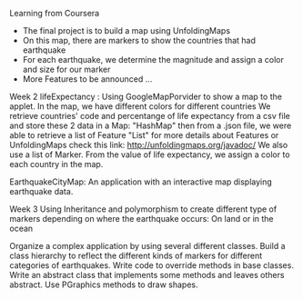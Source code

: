 Learning from Coursera
- The final project is to build a map using UnfoldingMaps
- On this map, there are markers to show the countries that had earthquake
- For each earthquake, we determine the magnitude and assign a color and size for our marker
- More Features to be announced ...

Week 2
lifeExpectancy : 
Using GoogleMapPorvider to  show a map to the applet. In the map, we have different colors for different countries
We retrieve countries' code and percentange of life expectancy from a csv file and store these 2 data in a Map: "HashMap"
then from a .json file, we were able to retrieve a list of Feature "List<Feature>" for more details about Features or UnfoldingMaps check this link: http://unfoldingmaps.org/javadoc/
We also use a list of Marker. From the value of life expectancy, we assign a color to each country in the map.

EarthquakeCityMap:
An application with an interactive map displaying earthquake data.


Week 3
Using Inheritance and polymorphism to create different type of markers depending on where the earthquake occurs: On land or in the ocean

Organize a complex application by using several different classes.
Build a class hierarchy to reflect the different kinds of markers for different categories of earthquakes.
Write code to override methods in base classes.
Write an abstract class that implements some methods and leaves others abstract.
Use PGraphics methods to draw shapes.

